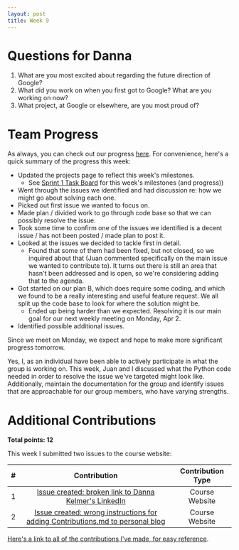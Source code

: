 ```yaml
---
layout: post
title: Week 9
---
```


# Questions for Danna
1. What are you most excited about regarding the future direction of Google?
2. What did you work on when you first got to Google? What are you working on now?
3. What project, at Google or elsewhere, are you most proud of?

# Team Progress

As always, you can check out our progress [here](https://github.com/nyu-ossd-s18/qutebrowser-team/blob/master/meeting-minutes.md). For convenience, here's a quick summary of the progress this week:

* Updated the projects page to reflect this week's milestones.
  * See [Sprint 1 Task Board](https://github.com/nyu-ossd-s18/qutebrowser-team/projects/2) for this week's milestones (and progress))
* Went through the issues we identified and had discussion re: how we might go about solving each one.
* Picked out first issue we wanted to focus on.
* Made plan / divided work to go through code base so that we can possibly resolve the issue.
* Took some time to confirm one of the issues we identified is a decent issue / has not been posted / made plan to post it.
* Looked at the issues we decided to tackle first in detail.
  * Found that some of them had been fixed, but not closed, so we inquired about that (Juan commented specifically on the main issue we wanted to contribute to). It turns out there is still an area that hasn't been addressed and is open, so we're considering adding that to the agenda.
* Got started on our plan B, which does require some coding, and which we found to be a really interesting and useful feature request. We all split up the code base to look for where the solution might be.
  * Ended up being harder than we expected. Resolving it is our main goal for our next weekly meeting on Monday, Apr 2.
* Identified possible additional issues.

Since we meet on Monday, we expect and hope to make more significant progress tomorrow.

Yes, I, as an individual have been able to actively participate in what the group is working on. This week, Juan and I discussed what the Python code needed in order to resolve the issue we've targeted might look like. Additionally, maintain the documentation for the group and identify issues that are approachable for our group members, who have varying strengths.

# Additional Contributions

**Total points: 12**

This week I submitted two issues to the course website:

| # |                                                         Contribution                                                         | Contribution Type |
|:-:|:----------------------------------------------------------------------------------------------------------------------------:|:-----------------:|
| 1 |              [Issue created: broken link to Danna Kelmer's LinkedIn](https://github.com/joannakl/cs480_s18/issues/98)             |   Course Website  |
| 2 | [Issue created: wrong instructions for adding Contributions.md to personal blog](https://github.com/joannakl/cs480_s18/issues/99) |   Course Website  |

[Here's a link to all of the contributions I've made, for easy reference](https://nyu-ossd-s18.github.io/jad626-weekly/contributions/).
